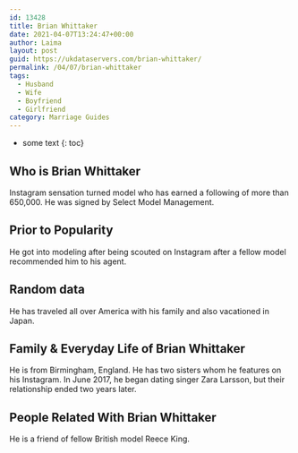 ```yaml
---
id: 13428
title: Brian Whittaker
date: 2021-04-07T13:24:47+00:00
author: Laima
layout: post
guid: https://ukdataservers.com/brian-whittaker/
permalink: /04/07/brian-whittaker
tags:
  - Husband
  - Wife
  - Boyfriend
  - Girlfriend
category: Marriage Guides
---
```


* some text
{: toc}


## Who is Brian Whittaker
                  
                  
                  
Instagram sensation turned model who has earned a following of more than 650,000. He was signed by Select Model Management.
                  
              
            
              
            
                
                
                
## Prior to Popularity
                  
                  
                  
He got into modeling after being scouted on Instagram after a fellow model recommended him to his agent.
                  
              
            
              
            
                
                
                
## Random data
                  
                  
                  
He has traveled all over America with his family and also vacationed in Japan.
                  
              
            
              
            
                
                
                
## Family & Everyday Life of Brian Whittaker
                  
                  
                  
He is from Birmingham, England. He has two sisters whom he features on his Instagram. In June 2017, he began dating singer Zara Larsson, but their relationship ended two years later.
                  
              
            
              
            
                
                
                
## People Related With Brian Whittaker
                  
                  
                  
He is a friend of fellow British model Reece King.
                  
              
            
              
            
                
              
            
              
              
            
            
              
            
          
          
          